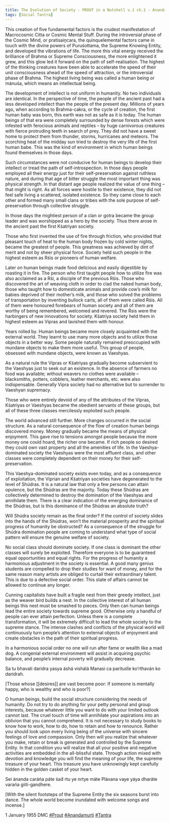 ```yaml
---
title: The Evolution of Society - PROUT in a Nutshell v.1 ch.1 - Anandamurti 
tags: [Social Tantra]
---
```

This creation of five fundamental factors is the crudest manifestation of Macrocosmic Citta or Cosmic Mental Stuff. During the introversial phase of the Cosmic Mind, or pratisaiṋcara, the quinquelemental factors came in touch with the divine powers of Puruśottama, the Supreme Knowing Entity, and developed the vibrations of life. The more this vital energy received the brilliance of Brahma or Supreme Consciousness, the more enlightened it grew, and this glow led it forward on the path of self-realisation. The highest of the thinking creatures have been able to accelerate the speed of their unit consciousness ahead of the speed of attraction, or the introversial phase of Brahma. The highest living being was called a human being or mánuśa, which means an intellectual being.

The development of intellect is not uniform in humanity. No two individuals are identical. In the perspective of time, the people of the ancient past had a less developed intellect than the people of the present day. Millions of years ago, when according to Brahma-cakra, or the cycle of creation, the first human baby was born, this earth was not as safe as it is today. The human beings of that era were completely surrounded by dense forests which were infested with ferocious animals and reptiles – by huge carnivorous creatures with fierce protruding teeth in search of prey. They did not have a sweet home to protect them from thunder, storms, hurricanes and meteors. The scorching heat of the midday sun tried to destroy the very life of the first human babe. This was the kind of environment in which human beings found themselves in those days.

Such circumstances were not conducive for human beings to develop their intellect or tread the path of self-introspection. In those days people employed all their energy just for their self-preservation against ruthless nature, and during that age of bitter struggle the most important thing was physical strength. In that distant age people realized the value of one thing – that might is right. As all forces were hostile to their existence, they did not feel safe living a scattered, isolated existence. So they came close to each other and formed many small clans or tribes with the sole purpose of self-preservation through collective struggle.

In those days the mightiest person of a clan or gotra became the group leader and was worshipped as a hero by the society. Thus there arose in the ancient past the first Kśatriyan society.

Those who first invented the use of fire through friction, who provided that pleasant touch of heat to the human body frozen by cold winter nights, became the greatest of people. This greatness was achieved by dint of merit and not by sheer physical force. Society held such people in the highest esteem as Rśis or pioneers of human welfare.

Later on human beings made food delicious and easily digestible by roasting it in fire. The person who first taught people how to utilize fire was also acclaimed as a Rśi, a disciple of the previous Rśis. Those who discovered the art of weaving cloth in order to clad the naked human body, those who taught how to domesticate animals and provide cow’s milk for babies deprived of their mother’s milk, and those who solved the problems of transportation by inventing bullock carts, all of them were called Rśis. All of them were honoured forebears of human society and all of them are worthy of being remembered, welcomed and revered. The Ŕsis were the harbingers of new innovations for society. Kśatriya society held them in highest esteem as Vipras and lavished them with honour.

Years rolled by. Human beings became more closely acquainted with the external world. They learnt to use many more objects and to utilize those objects in a better way. Some people naturally remained preoccupied with mundane objects to make them more useful. This group of people, obsessed with mundane objects, were known as Vaeshyas.

As a natural rule the Vipras or Kśatriyas gradually become subservient to the Vaeshyas just to seek out an existence. In the absence of farmers no food was available; without weavers no clothes were available – blacksmiths, potters, cobblers, leather merchants, etc. were also indispensable. Generally Vipra society had no alternative but to surrender to Vaeshyan supremacy.

Those who were entirely devoid of any of the attributes of the Vipras, Kśatriyas or Vaeshyas became the obedient servants of these groups, but all of these three classes mercilessly exploited such people.

The world advanced still further. More changes occurred in the social structure. As a natural consequence of the flow of creation human beings discovered money. Money gradually became the means of physical enjoyment. This gave rise to tensions amongst people because the more money one could hoard, the richer one became. If rich people so desired they could own vast property and all the amenities of life. In the Vaeshya-dominated society the Vaeshyas were the most affluent class, and other classes were completely dependent on their money for their self-preservation.

This Vaeshya-dominated society exists even today, and as a consequence of exploitation, the Viprian and Kśatriyan societies have degenerated to the level of Shúdras. It is a natural law that only a few persons can attain opulence, but the Shúdras are the majority. Today these Shúdras are collectively determined to destroy the domination of the Vaeshyas and annihilate them. There is a clear indication of the emerging dominance of the Shúdras, but is this dominance of the Shúdras an absolute truth?

Will Shúdra society remain as the final order? If the control of society slides into the hands of the Shúdras, won’t the material prosperity and the spiritual progress of humanity be obstructed? As a consequence of the struggle for Shúdra domination people are coming to understand what type of social pattern will ensure the genuine welfare of society.

No social class should dominate society. If one class is dominant the other classes will surely be exploited. Therefore everyone is to be guaranteed equal opportunities and equal rights. For the progress of humanity a harmonious adjustment in the society is essential. A good many genius students are compelled to drop their studies for want of money, and for the same reason many artists are obliged to curtail their extraordinary talent. This is due to a defective social order. This state of affairs cannot be allowed to continue any longer.

Cunning capitalists have built a fragile nest from their greedy intellect, just as the weaver bird builds a nest. In the collective interest of all human beings this nest must be smashed to pieces. Only then can human beings lead the entire society towards supreme good. Otherwise only a handful of people can ever attain perfection. Unless there is a complete transformation, it will be extremely difficult to lead the whole society to the supreme stance. The intense clashes and conflicts of the physical world will continuously turn people’s attention to external objects of enjoyment and create obstacles in the path of their spiritual progress.

In a harmonious social order no one will run after fame or wealth like a mad dog. A congenial external environment will assist in acquiring psychic balance, and people’s internal poverty will gradually decrease.

Sa tu bhavati daridra yasya áshá vishálá
Manasi ca parituśt́e ko’rthaván ko daridrah.

[Those whose [[desires]] are vast become poor: If someone is mentally happy, who is wealthy and who is poor?]

O human beings, build the social structure considering the needs of humanity. Do not try to do anything for your petty personal and group interests, because whatever little you want to do with your limited outlook cannot last. The cruel touch of time will annihilate your aspirations into an oblivion that you cannot comprehend. It is not necessary to study books to know how to work, how to do, how to retain and how to renounce. Rather you should look upon every living being of the universe with sincere feelings of love and compassion. Only then will you realize that whatever you make, retain or break is generated and controlled by the Supreme Entity. In that condition you will realize that all your positive and negative activities are embedded in the all-blissful state. Through action mixed with devotion and knowledge you will find the meaning of your life, the supreme treasure of your heart. This treasure you have unknowingly kept carefully hidden in the golden casket of your heart.

Sei ánanda caráńa páte śad́ rtu ye nrtye máte
Plávana vaye yáya dharáte varańa giiti-gandhere.

[With the silent footsteps of the Supreme Entity the six seasons burst into dance. The whole world become inundated with welcome songs and incense.]

1 January 1955 DMC
<a class="tag" href="https://diasp.de/tags/prout">#Prout</a> <a class="tag" href="https://diasp.de/tags/anandamurti">#Anandamurti</a> <a class="tag" href="https://diasp.de/tags/tantra">#Tantra</a>
